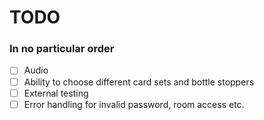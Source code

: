 # TODO
### In no particular order
- [ ] Audio
- [ ] Ability to choose different card sets and bottle stoppers
- [ ] External testing
- [ ] Error handling for invalid password, room access etc.
